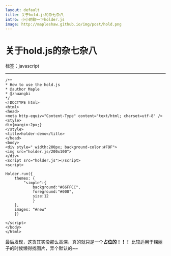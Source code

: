 ```yaml
---
layout: default
title: 关于hold.js的杂七杂八
intro: 小小的聊一下holder.js
image: http://mapleshaw.github.io/img/post/hold.png
---
```


# 关于hold.js的杂七杂八

标签：javascript

---


    /**
    * How to use the hold.js
    * @author Maple
    * @zhuangbi
    */
    <!DOCTYPE html>
    <html>
    <head>
    <meta http-equiv="Content-Type" content="text/html; charset=utf-8" />    
    <style>
    div{margin:2px;}   
    </style>
    <title>holder-demo</title>
    </head>     
    <body>
    <div style=" width:200px; background-color:#F9F">
    <img src="holder.js/200x100">
    </div>
    <script src="holder.js"></script>
    <script>
     
    Holder.run({
        themes: {
            "simple":{
                background:"#66FFCC",
                foreground:"#000",
                size:12
                }
        },
        images: "#new"
        })
          
    </script>
    </body>
    </html>

最后发现，这货其实没那么高深，真的就只是一个**占位的！！！**
比较适用于鞠丽子的时候懒得找图片，弄个默认的~~



